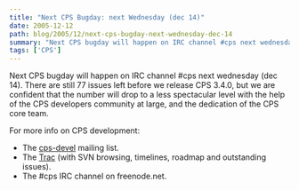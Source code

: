 ```yaml
---
title: "Next CPS Bugday: next Wednesday (dec 14)"
date: 2005-12-12
path: blog/2005/12/next-cps-bugday-next-wednesday-dec-14
summary: "Next CPS bugday will happen on IRC channel #cps next wednesday (dec 14)."
tags: ['CPS']
---
```


Next CPS bugday will happen on IRC channel #cps next wednesday (dec 14). There are still 77 issues left before we release CPS 3.4.0, but we are confident that the number will drop to a less spectacular level with the help of the CPS developers community at large, and the dedication of the CPS core team.

For more info on CPS development:

<ul><li>The <a href="http://lists.nuxeo.com/mailman/listinfo/cps-devel">cps-devel</a> mailing list.</li>

<li>The <a href="http://svn.nuxeo.org/">Trac</a> (with SVN browsing, timelines, roadmap and outstanding issues).</li>

<li>The #cps IRC channel on freenode.net.</li>

</ul>

